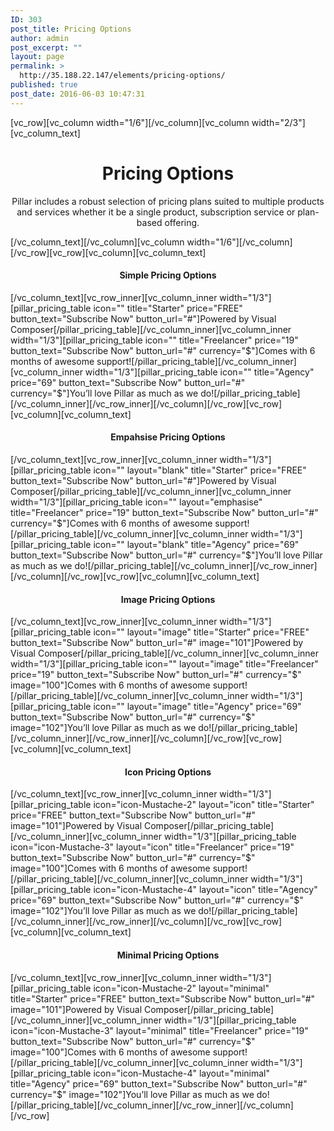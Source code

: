 ```yaml
---
ID: 303
post_title: Pricing Options
author: admin
post_excerpt: ""
layout: page
permalink: >
  http://35.188.22.147/elements/pricing-options/
published: true
post_date: 2016-06-03 10:47:31
---
```

[vc_row][vc_column width="1/6"][/vc_column][vc_column width="2/3"][vc_column_text]
<h1 style="text-align: center;">Pricing Options</h1>
<p class="lead" style="text-align: center;">Pillar includes a robust selection of pricing plans suited to multiple products and services whether it be a single product, subscription service or plan-based offering.</p>
[/vc_column_text][/vc_column][vc_column width="1/6"][/vc_column][/vc_row][vc_row][vc_column][vc_column_text]
<h4 style="text-align: center;">Simple Pricing Options</h4>
[/vc_column_text][vc_row_inner][vc_column_inner width="1/3"][pillar_pricing_table icon="" title="Starter" price="FREE" button_text="Subscribe Now" button_url="#"]Powered by
Visual Composer[/pillar_pricing_table][/vc_column_inner][vc_column_inner width="1/3"][pillar_pricing_table icon="" title="Freelancer" price="19" button_text="Subscribe Now" button_url="#" currency="$"]Comes with 6 months
of awesome support![/pillar_pricing_table][/vc_column_inner][vc_column_inner width="1/3"][pillar_pricing_table icon="" title="Agency" price="69" button_text="Subscribe Now" button_url="#" currency="$"]You’ll love Pillar
as much as we do![/pillar_pricing_table][/vc_column_inner][/vc_row_inner][/vc_column][/vc_row][vc_row][vc_column][vc_column_text]
<h4 style="text-align: center;">Empahsise Pricing Options</h4>
[/vc_column_text][vc_row_inner][vc_column_inner width="1/3"][pillar_pricing_table icon="" layout="blank" title="Starter" price="FREE" button_text="Subscribe Now" button_url="#"]Powered by
Visual Composer[/pillar_pricing_table][/vc_column_inner][vc_column_inner width="1/3"][pillar_pricing_table icon="" layout="emphasise" title="Freelancer" price="19" button_text="Subscribe Now" button_url="#" currency="$"]Comes with 6 months
of awesome support![/pillar_pricing_table][/vc_column_inner][vc_column_inner width="1/3"][pillar_pricing_table icon="" layout="blank" title="Agency" price="69" button_text="Subscribe Now" button_url="#" currency="$"]You’ll love Pillar
as much as we do![/pillar_pricing_table][/vc_column_inner][/vc_row_inner][/vc_column][/vc_row][vc_row][vc_column][vc_column_text]
<h4 style="text-align: center;">Image Pricing Options</h4>
[/vc_column_text][vc_row_inner][vc_column_inner width="1/3"][pillar_pricing_table icon="" layout="image" title="Starter" price="FREE" button_text="Subscribe Now" button_url="#" image="101"]Powered by
Visual Composer[/pillar_pricing_table][/vc_column_inner][vc_column_inner width="1/3"][pillar_pricing_table icon="" layout="image" title="Freelancer" price="19" button_text="Subscribe Now" button_url="#" currency="$" image="100"]Comes with 6 months
of awesome support![/pillar_pricing_table][/vc_column_inner][vc_column_inner width="1/3"][pillar_pricing_table icon="" layout="image" title="Agency" price="69" button_text="Subscribe Now" button_url="#" currency="$" image="102"]You’ll love Pillar
as much as we do![/pillar_pricing_table][/vc_column_inner][/vc_row_inner][/vc_column][/vc_row][vc_row][vc_column][vc_column_text]
<h4 style="text-align: center;">Icon Pricing Options</h4>
[/vc_column_text][vc_row_inner][vc_column_inner width="1/3"][pillar_pricing_table icon="icon-Mustache-2" layout="icon" title="Starter" price="FREE" button_text="Subscribe Now" button_url="#" image="101"]Powered by
Visual Composer[/pillar_pricing_table][/vc_column_inner][vc_column_inner width="1/3"][pillar_pricing_table icon="icon-Mustache-3" layout="icon" title="Freelancer" price="19" button_text="Subscribe Now" button_url="#" currency="$" image="100"]Comes with 6 months
of awesome support![/pillar_pricing_table][/vc_column_inner][vc_column_inner width="1/3"][pillar_pricing_table icon="icon-Mustache-4" layout="icon" title="Agency" price="69" button_text="Subscribe Now" button_url="#" currency="$" image="102"]You’ll love Pillar
as much as we do![/pillar_pricing_table][/vc_column_inner][/vc_row_inner][/vc_column][/vc_row][vc_row][vc_column][vc_column_text]
<h4 style="text-align: center;">Minimal Pricing Options</h4>
[/vc_column_text][vc_row_inner][vc_column_inner width="1/3"][pillar_pricing_table icon="icon-Mustache-2" layout="minimal" title="Starter" price="FREE" button_text="Subscribe Now" button_url="#" image="101"]Powered by
Visual Composer[/pillar_pricing_table][/vc_column_inner][vc_column_inner width="1/3"][pillar_pricing_table icon="icon-Mustache-3" layout="minimal" title="Freelancer" price="19" button_text="Subscribe Now" button_url="#" currency="$" image="100"]Comes with 6 months
of awesome support![/pillar_pricing_table][/vc_column_inner][vc_column_inner width="1/3"][pillar_pricing_table icon="icon-Mustache-4" layout="minimal" title="Agency" price="69" button_text="Subscribe Now" button_url="#" currency="$" image="102"]You’ll love Pillar
as much as we do![/pillar_pricing_table][/vc_column_inner][/vc_row_inner][/vc_column][/vc_row]